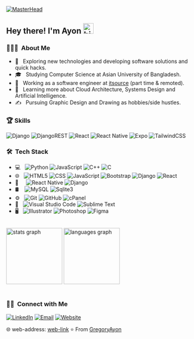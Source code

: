 [![MasterHead](https://dezinebrainz.com/images/web-design-gif.gif)](https://ayon.tyrodevs.xyz/)

## Hey there! I'm Ayon <img src="https://user-images.githubusercontent.com/1303154/88677602-1635ba80-d120-11ea-84d8-d263ba5fc3c0.gif" width="28px" height="28px" alt="hi">

<h3> 👨🏻‍💻 &nbsp;About Me </h3>

- 🤔 &nbsp; Exploring new technologies and developing software solutions and quick hacks.
- 🎓 &nbsp; Studying Computer Science at Asian University of Bangladesh.
- 💼 &nbsp; Working as a software engineer at <a href="https://www.itsourcebd.com/">itsource</a> (part time & remoted).
- 🌱 &nbsp; Learning more about Cloud Architecture, Systems Design and Artificial Intelligence.
- ✍️ &nbsp; Pursuing Graphic Design and Drawing as hobbies/side hustles.

### 🏆 Skills

![Django](https://img.shields.io/badge/django-%23092E20.svg?style=for-the-badge&logo=django&logoColor=white) ![DjangoREST](https://img.shields.io/badge/DJANGO-REST-ff1709?style=for-the-badge&logo=django&logoColor=white&color=ff1709&labelColor=gray) ![React](https://img.shields.io/badge/react-%2320232a.svg?style=for-the-badge&logo=react&logoColor=%2361DAFB) ![React Native](https://img.shields.io/badge/react_native-%2320232a.svg?style=for-the-badge&logo=react&logoColor=%2361DAFB) ![Expo](https://img.shields.io/badge/expo-1C1E24?style=for-the-badge&logo=expo&logoColor=#D04A37) ![TailwindCSS](https://img.shields.io/badge/Tailwindcss-1C1E24?style=for-the-badge&logo=tailwindcss&logoColor=#D04A37)

<h3> 🛠 &nbsp;Tech Stack</h3>

- 💻 &nbsp;
  ![Python](https://img.shields.io/badge/-Python-333333?style=flat&logo=python)
  ![JavaScript](https://img.shields.io/badge/-JavaScript-333333?style=flat&logo=JavaScript&logoColor=007396)
  ![C++](https://img.shields.io/badge/-C++-333333?style=flat&logo=C%2B%2B&logoColor=00599C)
  ![C](https://img.shields.io/badge/-C-333333?style=flat&logo=C&logoColor=276DC3)
- 🌐 &nbsp;
  ![HTML5](https://img.shields.io/badge/-HTML5-333333?style=flat&logo=HTML5)
  ![CSS](https://img.shields.io/badge/-CSS-333333?style=flat&logo=CSS3&logoColor=1572B6)
  ![JavaScript](https://img.shields.io/badge/-JavaScript-333333?style=flat&logo=javascript)
  ![Bootstrap](https://img.shields.io/badge/-Bootstrap-333333?style=flat&logo=bootstrap&logoColor=563D7C)
  ![Django](https://img.shields.io/badge/-Django-333333?style=flat&logo=django)
  ![React](https://img.shields.io/badge/-React-333333?style=flat&logo=react)
- 📱 &nbsp;&nbsp;&nbsp;
  ![React Native](https://img.shields.io/badge/-ReactNative-333333?style=flat&logo=react)
  ![Django](https://img.shields.io/badge/-Django-333333?style=flat&logo=django)
- 🛢 &nbsp;&nbsp;
  ![MySQL](https://img.shields.io/badge/-MySQL-333333?style=flat&logo=mysql)
  ![Sqlite3](https://img.shields.io/badge/-Sqlite3-333333?style=flat&logo=sqlite)
- ⚙️ &nbsp;
  ![Git](https://img.shields.io/badge/-Git-333333?style=flat&logo=git)
  ![GitHub](https://img.shields.io/badge/-GitHub-333333?style=flat&logo=github)
  ![cPanel](https://img.shields.io/badge/-cPanel-333333?style=flat&logo=cPanel)
- 🔧 &nbsp;
  ![Visual Studio Code](https://img.shields.io/badge/-Visual%20Studio%20Code-333333?style=flat&logo=visual-studio-code&logoColor=007ACC)
  ![Sublime Text](https://img.shields.io/badge/-SublimeText-333333?style=flat&logo=sublimetext)
- 🖥 &nbsp;
  ![Illustrator](https://img.shields.io/badge/-Illustrator-333333?style=flat&logo=adobe-illustrator)
  ![Photoshop](https://img.shields.io/badge/-Photoshop-333333?style=flat&logo=adobe-photoshop)
  ![Figma](https://img.shields.io/badge/-Figma-36454F?style=flat&logo=figma)

<br/>

<!--<a href="https://github.com/GregoryAyon">
  <img height="180em" src="https://github-readme-stats.vercel.app/api?username=GregoryAyon&theme=buefy&show_icons=true" />
  <img height="180em" src="https://github-readme-stats.vercel.app/api/top-langs/?username=GregoryAyon&theme=buefy&layout=compact" />
</a>-->

<div>
  <img src="https://github-readme-stats.vercel.app/api?hide_title=false&hide_rank=false&show_icons=true&include_all_commits=true&count_private=true&disable_animations=false&theme=dark&locale=en&hide_border=true&username=GregoryAyon" height="150" alt="stats graph"  />
  <img src="https://github-readme-stats.vercel.app/api/top-langs?locale=en&hide_title=false&layout=compact&card_width=320&langs_count=5&theme=dark&hide_border=true&username=GregoryAyon" height="150" alt="languages graph"  />
</div>

<br/>

<h3> 🤝🏻 &nbsp;Connect with Me </h3>

<p>
<a href="https://www.linkedin.com/in/ayon229/"><img alt="LinkedIn" src="https://img.shields.io/badge/LinkedIn-ayon229-blue?style=flat-square&logo=linkedin"></a>
<a href="mailto:royayon229@gmail.com"><img alt="Email" src="https://img.shields.io/badge/Email-royayon229@gmail.com-blue?style=flat-square&logo=gmail"></a>
<a href="https://ayon.tyrodevs.xyz/"><img alt="Website" src="https://img.shields.io/badge/Website-www.ayon.tyrodevs.xyz-blue?style=flat-square&logo=google-chrome"></a>
</p>

🌐 web-address: [web-link](https://ayon.tyrodevs.xyz/)
⭐️ From [GregoryAyon](https://github.com/GregoryAyon)
